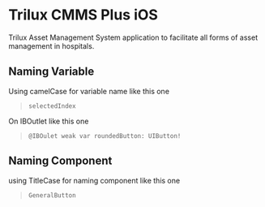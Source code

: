 # Trilux CMMS Plus iOS

Trilux Asset Management System application to facilitate all forms of asset management in hospitals.

## Naming Variable

Using camelCase for variable name like this one

> `selectedIndex`

On IBOutlet like this one

> `@IBOulet weak var roundedButton: UIButton!`

## Naming Component

using TitleCase for naming component like this one

> `GeneralButton`
